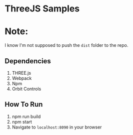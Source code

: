 # ThreeJS Samples

# Note: 
I know I'm not supposed to push the ```dist``` folder to the repo.

## Dependencies
1. THREE.js 
2. Webpack
3. Npm
4. Orbit Controls

## How To Run
1. npm run build
2. npm start
2. Navigate to ```localhost:8090``` in your browser